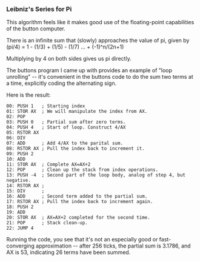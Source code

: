 ### Leibniz's Series for Pi

This algorithm feels like it makes good use of the floating-point
capabilities of the button computer.

There is an infinite sum that (slowly) approaches the value of pi,
given by (pi/4) = 1 - (1/3) + (1/5) - (1/7) ... + (-1)^n/(2n+1)

Multiplying by 4 on both sides gives us pi directly.

The buttons program I came up with provides an example of 
"loop unrolling" -- it's convenient in the buttons code to do 
the sum two terms at a time, explicitly coding the alternating 
sign.

Here is the result:

    00: PUSH 1   ; Starting index
    01: STOR AX  ; We will manipulate the index from AX.
    02: POP 
    03: PUSH 0   ; Partial sum after zero terms.
    04: PUSH 4   ; Start of loop. Construct 4/AX
    05: RSTOR AX
    06: DIV      
    07: ADD      ; Add 4/AX to the parital sum.
    08: RSTOR AX ; Pull the index back to increment it.
    09: PUSH 2 
    10: ADD
    11: STOR AX  ; Complete AX=AX+2
    12: POP      ; Clean up the stack from index operations.
    13: PUSH -4  ; Second part of the loop body, analog of step 4, but negative.
    14: RSTOR AX ;
    15: DIV      ;
    16: ADD      ; Second term added to the partial sum.
    17: RSTOR AX ; Pull the index back to increment again.
    18: PUSH 2
    19: ADD
    20: STOR AX  ; AX=AX+2 completed for the second time.
    21: POP      ; Stack clean-up.
    22: JUMP 4

Running the code, you see that it's not an especially good 
or fast-converging approximation -- after 256 ticks, the partial 
sum is 3.1786, and AX is 53, indicating 26 terms have been 
summed.
